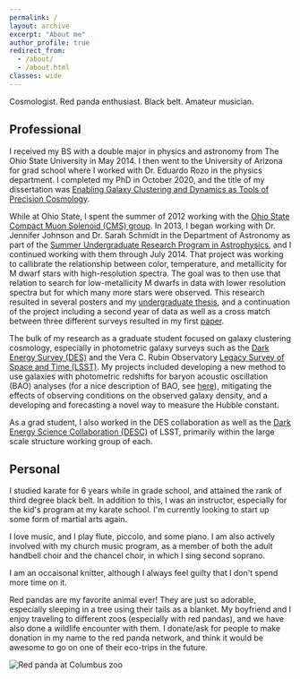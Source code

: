 ```yaml
---
permalink: /
layout: archive
excerpt: "About me"
author_profile: true
redirect_from: 
  - /about/
  - /about.html
classes: wide
---
```

Cosmologist. Red panda enthusiast. Black belt. Amateur musician.

## Professional

I received my BS with a double major in physics and astronomy from The Ohio State University in May 2014. I then went to the University of Arizona for grad school where I worked with Dr. Eduardo Rozo in the physics department. I completed my PhD in October 2020, and the title of my dissertation was [Enabling Galaxy Clustering and Dynamics as Tools of Precision Cosmology](/publications/wagoner_2020).

While at Ohio State, I spent the summer of 2012 working with the [Ohio State Compact Muon Solenoid (CMS) group](https://www.asc.ohio-state.edu/physics/cms/). In 2013, I began working with Dr. Jennifer Johnson and Dr. Sarah Schmidt in the Department of Astronomy as part of the [Summer Undergraduate Research Program in Astrophysics](https://astronomy.osu.edu/undergraduates/undergraduate-research/surp), and I continued working with them through July 2014. That project was working to callibrate the relationship between color, temperature, and metallicity for M dwarf stars with high-resolution spectra. The goal was to then use that relation to search for low-metallicity M dwarfs in data with lower resolution spectra but for which many more stars were observed. This research resulted in several posters and my [undergraduate thesis](/publications/wagoner_2014), and a continuation of the project including a second year of data as well as a cross match between three different surveys resulted in my first [paper](/publications/schmidt_et_al_2016).

The bulk of my research as a graduate student focused on galaxy clustering cosmology, especially in photometric galaxy surveys such as the [Dark Energy Survey (DES)](https://www.darkenergysurvey.org) and the Vera C. Rubin Observatory [Legacy Survey of Space and Time (LSST)](https://www.lsst.org). My projects included developing a new method to use galaxies with photometric redshifts for baryon acoustic oscillation (BAO) analyses (for a nice description of BAO, see [here](http://w.astro.berkeley.edu/~mwhite/bao/)), mitigating the effects of observing conditions on the observed galaxy density, and a developing and forecasting a novel way to measure the Hubble constant.

As a grad student, I also worked in the DES collaboration as well as the [Dark Energy Science Collaboration (DESC)](https://lsstdesc.org) of LSST, primarily within the large scale structure working group of each.


## Personal
I studied karate for 6 years while in grade school, and attained the rank of third degree black belt. In addition to this, I was an instructor, especially for the kid's program at my karate school. I'm currently looking to start up some form of martial arts again.

I love music, and I play flute, piccolo, and some piano. I am also actively involved with my church music program, as a member of both the adult handbell choir and the chancel choir, in which I sing second soprano.

I am an occaisonal knitter, although I always feel guilty that I don't spend more time on it.

Red pandas are my favorite animal ever! They are just so adorable, especially sleeping in a tree using their tails as a blanket. My boyfriend and I enjoy traveling to different zoos (especially with red pandas), and we have also done a wildlife encounter with them. I donate/ask for people to make donation in my name to the red panda network, and think it would be awesome to go on one of their eco-trips in the future.

<img src="../images/red_panda_cbus_zoo_2.jpg" alt="Red panda at Columbus zoo" class="center">
